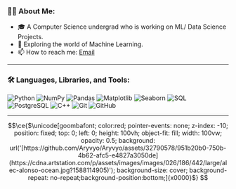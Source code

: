### 🧑‍💻 About Me:
- 🎓 A Computer Science undergrad who is working on ML/ Data Science Projects.
- 🌱 Exploring the world of Machine Learning.
- 📫 How to reach me: [Email](mailto:dobromirvelkov@gmail.com)

---

### 🛠️ Languages, Libraries, and Tools:
![Python](https://img.shields.io/badge/-Python-000?&logo=Python)
![NumPy](https://img.shields.io/badge/-NumPy-000?&logo=NumPy)
![Pandas](https://img.shields.io/badge/-Pandas-000?&logo=Pandas)
![Matplotlib](https://img.shields.io/badge/-Matplotlib-000?&logo=Matplotlib)
![Seaborn](https://img.shields.io/badge/-Seaborn-000?&logo=Seaborn)
![SQL](https://img.shields.io/badge/-SQL-000?&logo=MySQL)
![PostgreSQL](https://img.shields.io/badge/-PostgreSQL-000?&logo=PostgreSQL)
![C++](https://img.shields.io/badge/-C++-00599C?&logo=c%2B%2B)
![Git](https://img.shields.io/badge/-Git-000?&logo=Git)
![GitHub](https://img.shields.io/badge/-GitHub-000?&logo=GitHub)

---



```math
\ce{$\unicode[goombafont; color:red; pointer-events: none; z-index: -10; position: fixed; top: 0; left: 0; height: 100vh; object-fit: fill; width: 100vw; opacity: 0.5; background: url('[https://github.com/Aryvyo/Aryvyo/assets/32790578/951b20b0-750b-4b62-afc5-e4827a3050de](https://cdna.artstation.com/p/assets/images/images/026/186/442/large/alec-alonso-ocean.jpg?1588114905)'); background-size: cover; background-repeat: no-repeat;background-position:bottom;]{x0000}$}

